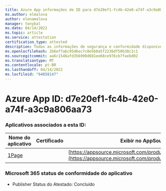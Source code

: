 ```yaml
---
title: Azure App informações de ID para d7e20ef1-fc4b-42e0-a74f-a3c9a806aa73
ms.author: elmalova
author: elenamalova
manager: tonybal
ms.date: 04/14/2022
ms.topic: article
ms.service: attestation
certification_type: attested
description: Todas as informações de segurança e conformidade disponíveis para d7e20ef1-fc4b-42e0-a74f-a3c9a806aa73.
ms.openlocfilehash: 2b6ef7a6c95d6ec7c0e5b0a5f2236df50b38c1c1
ms.sourcegitcommit: aa6c1546afd356990d681ee68ce976cb7faebd02
ms.translationtype: MT
ms.contentlocale: pt-BR
ms.lasthandoff: 04/14/2022
ms.locfileid: "64858147"
---
```

# <a name="azure-app-id-d7e20ef1-fc4b-42e0-a74f-a3c9a806aa73"></a>Azure App ID: d7e20ef1-fc4b-42e0-a74f-a3c9a806aa73


### <a name="apps-associated-with-this-id"></a>Aplicativos associados a esta ID:
| **Nome do aplicativo** | **Certificado** | **Exibir no AppSource** |
|--------------|---------------|-----------------------|
| [1Page](../forward/WA200003900.md) |  | [https://appsource.microsoft.com/product/office/WA200003900](https://appsource.microsoft.com/product/office/WA200003900) |

### <a name="microsoft-365-app-compliance-status"></a>Microsoft 365 status de conformidade do aplicativo
- Publisher Status do Atestado: Concluído
